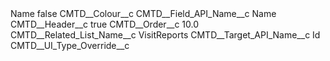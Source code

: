 <?xml version="1.0" encoding="UTF-8"?>
<CustomMetadata xmlns="http://soap.sforce.com/2006/04/metadata" xmlns:xsi="http://www.w3.org/2001/XMLSchema-instance" xmlns:xsd="http://www.w3.org/2001/XMLSchema">
    <label>Name</label>
    <protected>false</protected>
    <values>
        <field>CMTD__Colour__c</field>
        <value xsi:nil="true"/>
    </values>
    <values>
        <field>CMTD__Field_API_Name__c</field>
        <value xsi:type="xsd:string">Name</value>
    </values>
    <values>
        <field>CMTD__Header__c</field>
        <value xsi:type="xsd:boolean">true</value>
    </values>
    <values>
        <field>CMTD__Order__c</field>
        <value xsi:type="xsd:double">10.0</value>
    </values>
    <values>
        <field>CMTD__Related_List_Name__c</field>
        <value xsi:type="xsd:string">VisitReports</value>
    </values>
    <values>
        <field>CMTD__Target_API_Name__c</field>
        <value xsi:type="xsd:string">Id</value>
    </values>
    <values>
        <field>CMTD__UI_Type_Override__c</field>
        <value xsi:nil="true"/>
    </values>
</CustomMetadata>
